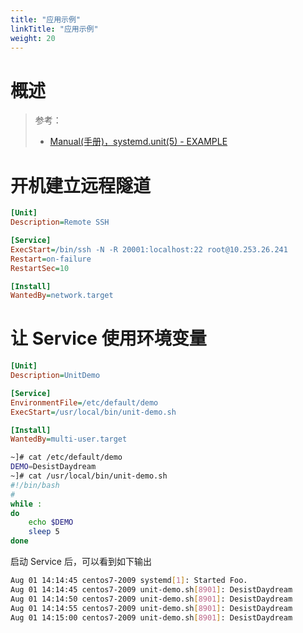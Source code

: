 ```yaml
---
title: "应用示例"
linkTitle: "应用示例"
weight: 20
---
```


# 概述

> 参考：
>
> - [Manual(手册)，systemd.unit(5) - EXAMPLE](https://man7.org/linux/man-pages/man5/systemd.unit.5.html#EXAMPLES)

# 开机建立远程隧道

```ini
[Unit]
Description=Remote SSH

[Service]
ExecStart=/bin/ssh -N -R 20001:localhost:22 root@10.253.26.241
Restart=on-failure
RestartSec=10

[Install]
WantedBy=network.target
```

# 让 Service 使用环境变量

```ini
[Unit]
Description=UnitDemo

[Service]
EnvironmentFile=/etc/default/demo
ExecStart=/usr/local/bin/unit-demo.sh

[Install]
WantedBy=multi-user.target
```

```bash
~]# cat /etc/default/demo
DEMO=DesistDaydream
~]# cat /usr/local/bin/unit-demo.sh
#!/bin/bash
#
while :
do
    echo $DEMO
    sleep 5
done
```

启动 Service 后，可以看到如下输出

```bash
Aug 01 14:14:45 centos7-2009 systemd[1]: Started Foo.
Aug 01 14:14:45 centos7-2009 unit-demo.sh[8901]: DesistDaydream
Aug 01 14:14:50 centos7-2009 unit-demo.sh[8901]: DesistDaydream
Aug 01 14:14:55 centos7-2009 unit-demo.sh[8901]: DesistDaydream
Aug 01 14:15:00 centos7-2009 unit-demo.sh[8901]: DesistDaydream
```
